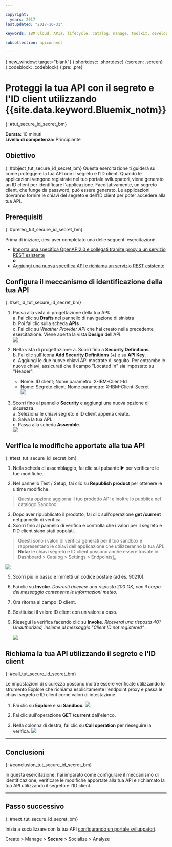 ```yaml
---

copyright:
  years: 2017
lastupdated: "2017-10-31"

keywords: IBM Cloud, APIs, lifecycle, catalog, manage, toolkit, develop, dev portal, tutorials

subcollection: apiconnect

---
```


{:new_window: target="blank"}
{:shortdesc: .shortdesc}
{:screen: .screen}
{:codeblock: .codeblock}
{:pre: .pre}

# Proteggi la tua API con il segreto e l'ID client utilizzando {{site.data.keyword.Bluemix_notm}}
{: #tut_secure_id_secret_bm}

**Durata:** 10 minuti  
**Livello di competenza:** Principiante


## Obiettivo
{: #object_tut_secure_id_secret_bm}
Questa esercitazione ti guiderà su come proteggere la tua API con il segreto e l'ID client. Quando le applicazioni vengono registrate nel tuo portale sviluppatori, viene generato un ID client per identificare l'applicazione. Facoltativamente, un segreto client, che funge da password, può essere generato. Le applicazioni dovranno fornire le chiavi del segreto e dell'ID client per poter accedere alla tua API.


## Prerequisiti
{: #prereq_tut_secure_id_secret_bm}

Prima di iniziare, devi aver completato una delle seguenti esercitazioni: 
- [Importa una specifica OpenAPI2.0 e collegati tramite proxy a un servizio REST esistente](/docs/services/apiconnect/tutorials?topic=apiconnect-tut_rest_landing)  
**o**  
- [Aggiungi una nuova specifica API e richiama un servizio REST esistente](/docs/services/apiconnect/tutorials?topic=apiconnect-tut_rest_landing)


## Configura il meccanismo di identificazione della tua API
{: #set_id_tut_secure_id_secret_bm}

1. Passa alla vista di progettazione della tua API:  
   a. Fai clic su **Drafts** nel pannello di navigazione di sinistra  
   b. Poi fai clic sulla scheda **APIs**  
   c. Fai clic su _Weather Provider API_ che hai creato nella precedente esercitazione. Viene aperta la vista **Design** dell'API.  
   ![](images/1_goto_drafts_api.png)  

2. Nella vista di progettazione:
    a. Scorri fino a **Security Definitions**.  
    b. Fai clic sull'icona **Add Security Definitions** (+) e su **API Key**.  
    c. Aggiungi le due nuove chiavi API mostrate di seguito. Per entrambe le nuove chiavi, assicurati che il campo "Located In" sia impostato su "Header".  
      - Nome: ID client;  Nome parametro: X-IBM-Client-Id  
      - Nome: Segreto client;  Nome parametro: X-IBM-Client-Secret    
        ![](images/2_security_definitions.png)  

3. Scorri fino al pannello **Security** e aggiungi una nuova opzione di sicurezza.  
    a. Seleziona le chiavi segreto e ID client appena create.  
    b. Salva la tua API.  
    c. Passa alla scheda **Assemble**.  
    ![](images/3_security_option.png)  


## Verifica le modifiche apportate alla tua API
{: #test_tut_secure_id_secret_bm}

1. Nella scheda di assemblaggio, fai clic sul pulsante ► per verificare le tue modifiche.

2. Nel pannello Test / Setup, fai clic su **Republish product** per ottenere le ultime modifiche. 
> Questa opzione aggiorna il tuo prodotto API e inoltre lo pubblica nel catalogo Sandbox.

3. Dopo aver ripubblicato il prodotto, fai clic sull'operazione **get /current** nel pannello di verifica.
4. Scorri fino al pannello di verifica e controlla che i valori per il segreto e l'ID client siano stati popolati. 
> Questi sono i valori di verifica generati per il tuo sandbox e rappresentano le chiavi dell'applicazione che utilizzeranno la tua API.
> **Nota:** le chiavi segreto e ID client possono anche essere trovate in Dashboard > Catalog > Settings > Endpoints]_   
  
  ![](images/test_api_keys_1.png)

5. Scorri più in basso e immetti un codice postale (ad es. 90210). 
6. Fai clic su **Invoke**. _Dovresti ricevere una risposta 200 OK, con il corpo del messaggio contenente le informazioni meteo._
7. Ora ritorna al campo ID client. 
8. Sostituisci il valore ID client con un valore a caso.
9. Riesegui la verifica facendo clic su **Invoke**. _Riceverai una risposta 401 Unauthorized, insieme al messaggio "Client ID not registered"._  

    ![](images/test_api_keys_3.png)  


## Richiama la tua API utilizzando il segreto e l'ID client
{: #call_tut_secure_id_secret_bm}

Le impostazioni di sicurezza possono inoltre essere verificate utilizzando lo strumento Explore che richiama esplicitamente l'endpoint proxy e passa le chiavi segreto e ID client come valori di intestazione.

1. Fai clic su **Explore** e su **Sandbox**.
    ![](images/explore_1.png)

2. Fai clic sull'operazione **GET /current** dall'elenco.

3. Nella colonna di destra, fai clic su **Call operation** per rieseguire la verifica.
    ![](images/explore_3.png)

---

## Conclusioni
{: #conclusion_tut_secure_id_secret_bm}

In questa esercitazione, hai imparato come configurare il meccanismo di identificazione, verificare le modifiche apportate alla tua API e richiamato la tua API utilizzando il segreto e l'ID client. 

---

## Passo successivo
{: #next_tut_secure_id_secret_bm}

Inizia a socializzare con la tua API [configurando un portale sviluppatori](/docs/services/apiconnect/tutorials?topic=apiconnect-tut_config_dev_portal).

Create > Manage > **Secure** > Socialize > Analyze
